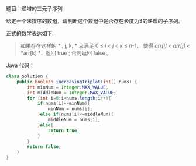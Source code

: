 题目：递增的三元子序列

给定一个未排序的数组，请判断这个数组中是否存在长度为3的递增的子序列。

正式的数学表达如下:

> 如果存在这样的 *i, j, k, * 且满足 0 ≤ *i* < *j* < *k* ≤ *n*-1，
> 使得 *arr[i]* < *arr[j]* < *arr[k] *，返回 true ; 否则返回 false 。

Java 代码：

```java
class Solution {
    public boolean increasingTriplet(int[] nums) {
        int minNum = Integer.MAX_VALUE;
        int middleNum = Integer.MAX_VALUE;
        for (int i=0;i<nums.length;i++){
            if(nums[i]<=minNum){
                minNum = nums[i];
            }else if(nums[i]<=middleNum){
                middleNum = nums[i];
            }else{
                return true;
            }
        }
        return false;
    }
}
```


